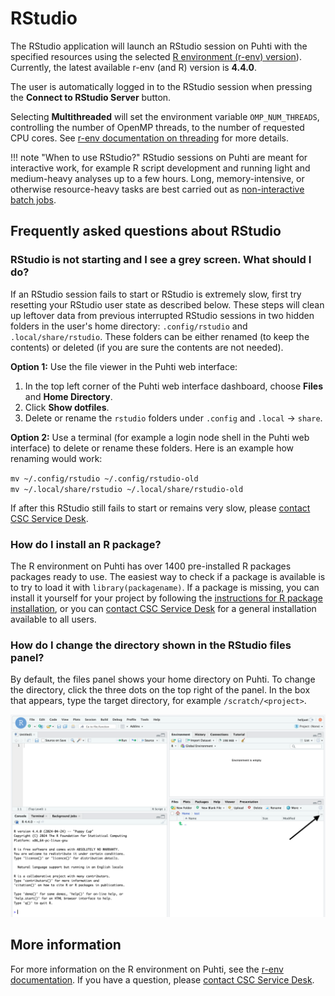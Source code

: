 # RStudio

The RStudio application will launch an RStudio session on Puhti with the specified resources using
the selected [R environment (r-env) version](../../apps/r-env.md#available)). Currently, the latest available r-env
(and R) version is **4.4.0**.

The user is automatically logged in to the RStudio session when pressing the **Connect to RStudio
Server** button.

Selecting **Multithreaded** will set the environment variable `OMP_NUM_THREADS`, controlling the number
of OpenMP threads, to the number of requested CPU cores. See [r-env documentation on
threading](../../apps/r-env.md#improving-performance-using-threading) for more details.

!!! note "When to use RStudio?"
    RStudio sessions on Puhti are meant for interactive work, for example R script development and running light and medium-heavy analyses up to a few hours. Long, 
    memory-intensive, or otherwise resource-heavy tasks are best carried out as [non-interactive batch jobs](../../apps/r-env.md#non-interactive-use).

## Frequently asked questions about RStudio

### RStudio is not starting and I see a grey screen. What should I do?

If an RStudio session fails to start or RStudio is extremely slow, first try resetting your
RStudio user state as described below. These steps will clean up leftover data from previous interrupted RStudio
sessions in two hidden folders in the user's home directory: `.config/rstudio` and `.local/share/rstudio`. These folders can be either renamed (to keep the contents) or deleted (if you are sure the contents are not needed).

**Option 1:** Use the file viewer in the Puhti web interface:

1. In the top left corner of the Puhti web interface dashboard, choose **Files** and **Home Directory**.
2. Click **Show dotfiles**.
3. Delete or rename the `rstudio` folders under `.config` and `.local` -> `share`. 

**Option 2:** Use a terminal (for example a login node shell in the Puhti web interface) to delete or rename these folders. Here is an example how renaming would work:

`mv ~/.config/rstudio ~/.config/rstudio-old`  
`mv ~/.local/share/rstudio ~/.local/share/rstudio-old`

If after this RStudio still fails to start or remains very slow, please [contact CSC Service
Desk](../../support/contact.md).

### How do I install an R package?

The R environment on Puhti has over 1400 pre-installed R packages packages ready to use. The easiest
way to check if a package is available is to try to load it with `library(packagename)`. If a
package is missing, you can install it yourself for your project by following the [instructions for R package
installation](../../apps/r-env.md#r-package-installations), or you can [contact CSC Service
Desk](../../support/contact.md) for a general installation available to all users.

### How do I change the directory shown in the RStudio files panel?

By default, the files panel shows your home directory on Puhti. To change the directory, click the three dots on the top right of the panel. In the box that appears, type the target directory, for example `/scratch/<project>`.

![Changing RStudio Files panel directory](docs/img/rstudio_change_directory.png 'Changing RStudio Files panel directory')

## More information

For more information on the R environment on Puhti, see the [r-env
documentation](../../apps/r-env.md). If you have a question, please [contact CSC Service
Desk](../../support/contact.md). 
